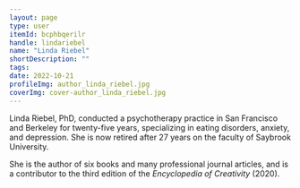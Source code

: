 ```yaml
---
layout: page
type: user
itemId: bcphbqerilr
handle: lindariebel
name: "Linda Riebel"
shortDescription: ""
tags:
date: 2022-10-21
profileImg: author_linda_riebel.jpg
coverImg: cover-author_linda_riebel.jpg
---
```


Linda Riebel, PhD, conducted a psychotherapy practice in San Francisco and Berkeley for twenty-five years, specializing in eating disorders, anxiety, and depression. She is now retired after 27 years on the faculty of Saybrook University.

She is the author of six books and many professional journal articles, and is a contributor to the third edition of the _Encyclopedia of Creativity_ (2020).
